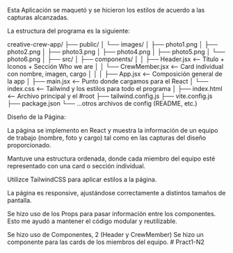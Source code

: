 Esta Aplicación se maquetó y se hicieron los estilos de acuerdo a las capturas alcanzadas.

La estructura del programa es la siguiente:

creative-crew-app/
├── public/
│ └── images/
│ ├── photo1.png
│ ├── photo2.png
│ ├── photo3.png
│ ├── photo4.png
│ ├── photo5.png
│ └── photo6.png
│
├── src/
│ ├── components/
│ │ ├── Header.jsx <-- Título + Iconos + Sección Who we are
│ │ └── CrewMember.jsx <-- Card individual con nombre, imagen, cargo
│ │
│ ├── App.jsx <-- Composición general de la app
│ ├── main.jsx <-- Punto donde cargamos para el React
│ └── index.css <-- Tailwind y los estilos para todo el programa
│
├── index.html <-- Archivo principal y el #root
├── tailwind.config.js
├── vite.config.js
├── package.json
└── ...otros archivos de config (README, etc.)

Diseño de la Página:

La página se implemento en React y muestra la información de un equipo de trabajo (nombre, foto y cargo) tal como en las capturas del diseño proporcionado.

Mantuve una estructura ordenada, donde cada miembro del equipo esté representado con una card o sección individual.

Utilizce TailwindCSS para aplicar estilos a la página.

La página es responsive, ajustándose correctamente a distintos tamaños de pantalla.

Se hizo uso de los Props para pasar información entre los componentes. Esto me ayudó a mantener el código modular y reutilizable.

Se hizo uso de Componentes, 2 (Header y CrewMember)
Se hizo un componente para las cards de los miembros del equipo.
#   P r a c t 1 - N 2  
 